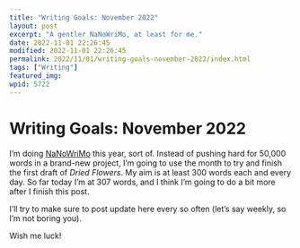 ```yaml
---
title: "Writing Goals: November 2022"
layout: post
excerpt: "A gentler NaNoWriMo, at least for me."
date: 2022-11-01 22:26:45
modified: 2022-11-01 22:26:45
permalink: 2022/11/01/writing-goals-november-2022/index.html
tags: ["Writing"]
featured_img: 
wpid: 5722
---
```


# Writing Goals: November 2022

I’m doing [NaNoWriMo](https://nanowrimo.org/) this year, sort of. Instead of pushing hard for 50,000 words in a brand-new project, I’m going to use the month to try and finish the first draft of *Dried Flowers*. My aim is at least 300 words each and every day. So far today I’m at 307 words, and I think I’m going to do a bit more after I finish this post.

I’ll try to make sure to post update here every so often (let’s say weekly, so I’m not boring you).

Wish me luck!
